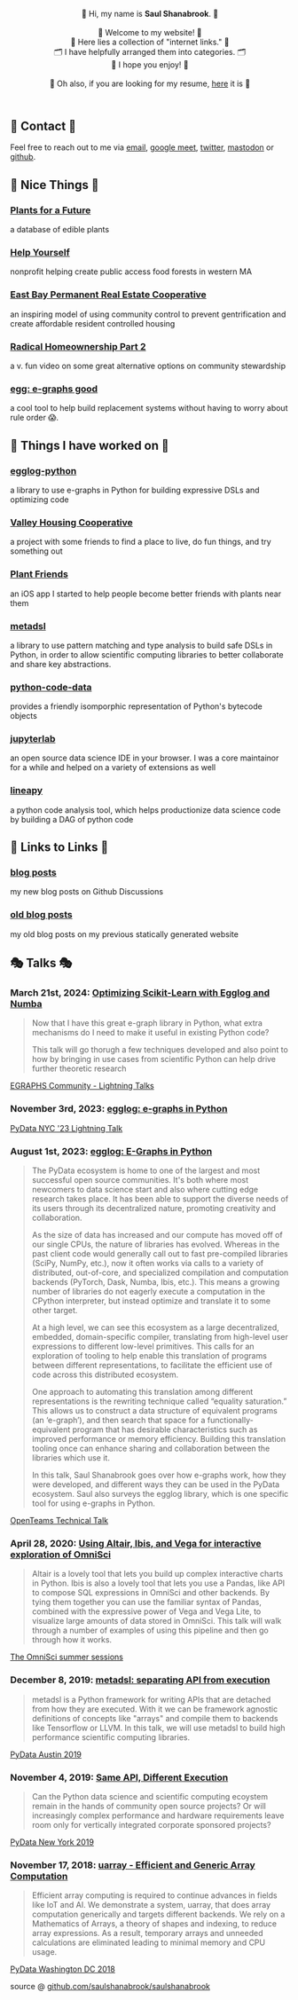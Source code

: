 <!DOCTYPE html>
<html lang="en">
<head>
    <meta charset="utf-8" />
    <meta name="viewport" content="width=device-width, initial-scale=1.0" />
    <meta name="description" content="Homepage for Saul Shanabrook" />
    <link rel="canonical" href="https://saul.shanabrook.com/" />
    <link rel="stylesheet" href="styles.css" />
    <!-- <title>Saul Shanabrook</title> -->
</head>
<body>

<main>
<header>

👋 Hi, my name is **Saul Shanabrook**. 👋\
\
💝 Welcome to my website! 💝\
🔗 Here lies a collection of "internet links." 🔗\
🗂 I have helpfully arranged them into categories. 🗂\
🍾 I hope you enjoy! 🍾 \
\
📄 Oh also, if you are looking for my resume, [here](resume.pdf) it is 📄

</header>

## 💌 Contact 💌

Feel free to reach out to me via [email](mailto:s.shanabrook@gmail.com),
[google meet](https://calendar.app.google/PrfbRzdQjfWHUuPC7),
[twitter](https://twitter.com/sshanabrook), [mastodon](https://social.coop/@saul) or
[github](https://github.com/saulshanabrook/saulshanabrook/discussions/2).

## 💐 Nice Things 💐

### [Plants for a Future](https://pfaf.org/user/Default.aspx)
a database of edible plants

### [Help Yourself](http://www.helpyourselfedibles.org/)
nonprofit helping create public access food forests in western MA

### [East Bay Permanent Real Estate Cooperative](https://ebprec.org/)
an inspiring model of using community control to prevent
gentrification and create affordable resident controlled housing

### [Radical Homeownership Part 2](https://vimeo.com/473659298/ca3ef49cd1)
a v. fun video on some great alternative options on community
stewardship

### [egg: e-graphs good](https://egraphs-good.github.io/)
a cool tool to help build replacement systems without having to
worry about rule order 😱.

## 🏡 Things I have worked on 🏡

### [egglog-python](https://github.com/egraphs-good/egglog-python)
a library to use e-graphs in Python for building expressive DSLs and optimizing code

### [Valley Housing Cooperative](https://valleyhousing.coop)
a project with some friends to find a place to live, do fun things, and try something out

### [Plant Friends](https://github.com/saulshanabrook/plant-friends)
an iOS app I started to help people become better friends with plants near them

### [metadsl](https://github.com/metadsl/metadsl)
a library to use pattern matching and type analysis to build safe
DSLs in Python, in order to allow scientific computing libraries to
better collaborate and share key abstractions.

### [python-code-data](https://python-code-data.readthedocs.io/en/latest/intro.html)
provides a friendly isomporphic representation of Python\'s bytecode
objects

### [jupyterlab](https://github.com/jupyterlab/jupyterlab)
an open source data science IDE in your browser. I was a core
maintainor for a while and helped on a variety of extensions as well

### [lineapy](https://github.com/LineaLabs/lineapy)
   a python code analysis tool, which helps productionize data science
    code by building a DAG of python code

## 🔄 Links to Links 🔄

### [blog posts](https://github.com/saulshanabrook/saulshanabrook/discussions)

my new blog posts on Github Discussions

### [old blog posts](./old)
 my old blog posts on my previous statically generated website

## 🎭 Talks 🎭
### March 21st, 2024: [Optimizing Scikit-Learn with Egglog and Numba](https://egglog-python.readthedocs.io/latest/explanation/2024_03_17_community_talk.html)

> Now that I have this great e-graph library in Python, what extra mechanisms do I need to make it useful in existing Python code?
>
> This talk will go thorugh a few techniques developed and also point to how by bringing in use cases from scientific Python can help drive further theoretic research

[EGRAPHS Community - Lightning Talks](https://egraphs.org/meeting/2024-03-21-lightning-talks)


### November 3rd, 2023: [egglog: e-graphs in Python](https://egglog-python.readthedocs.io/latest/explanation/2023_11_pydata_lightning_talk.html)

[PyData NYC '23 Lightning Talk](https://youtu.be/Ggxx34MOENc?si=XEb-RCQRR2ZTemyI&t=874)

### August 1st, 2023: [egglog: E-Graphs in Python](https://egglog-python.readthedocs.io/latest/explanation/2023_07_presentation.html)

> The PyData ecosystem is home to one of the largest and most successful open source communities. It's both where most newcomers to data science start and also where cutting edge research takes place. It has been able to support the diverse needs of its users through its decentralized nature, promoting creativity and collaboration.
>
> As the size of data has increased and our compute has moved off of our single CPUs, the nature of libraries has evolved. Whereas in the past client code would generally call out to fast pre-compiled libraries (SciPy, NumPy, etc.), now it often works via calls to a variety of distributed, out-of-core, and specialized compilation and computation backends (PyTorch, Dask, Numba, Ibis, etc.). This means a growing number of libraries do not eagerly execute a computation in the CPython interpreter, but instead optimize and translate it to some other target.
>
> At a high level, we can see this ecosystem as a large decentralized, embedded, domain-specific compiler, translating from high-level user expressions to different low-level primitives. This calls for an exploration of tooling to help enable this translation of programs between different representations, to facilitate the efficient use of code across this distributed ecosystem.
>
> One approach to automating this translation among different representations is the rewriting technique called “equality saturation.” This allows us to construct a data structure of equivalent programs (an ‘e-graph’), and then search that space for a functionally-equivalent program that has desirable characteristics such as improved performance or memory efficiency. Building this translation tooling once can enhance sharing and collaboration between the libraries which use it.
>
> In this talk, Saul Shanabrook goes over how e-graphs work, how they were developed, and different ways they can be used in the PyData ecosystem. Saul also surveys the egglog library, which is one specific tool for using e-graphs in Python.

[OpenTeams Technical Talk](https://www.openteams.com/egglog-e-graphs-in-python/)

### April 28, 2020: [Using Altair, Ibis, and Vega for interactive exploration of OmniSci](https://www.youtube.com/watch?v=DTl32fWhm6c)

> Altair is a lovely tool that lets you build up complex interactive
> charts in Python. Ibis is also a lovely tool that lets you use a
> Pandas, like API to compose SQL expressions in OmniSci and other
> backends. By tying them together you can use the familiar syntax
> of Pandas, combined with the expressive power of Vega and Vega
> Lite, to visualize large amounts of data stored in OmniSci. This
> talk will walk through a number of examples of using this pipeline
> and then go through how it works.

[The OmniSci summer
sessions](https://summit.omnisci.com/sessions/using-altair-ibis-and-vega-for-interactive-exploration-of-omnisci)

### December 8, 2019: [metadsl: separating API from execution](https://www.youtube.com/watch?v=cdWdTPL7zrg)

> metadsl is a Python framework for writing APIs that are detached
> from how they are executed. With it we can be framework agnostic
> definitions of concepts like \"arrays\" and compile them to
> backends like Tensorflow or LLVM. In this talk, we will use
> metadsl to build high performance scientific computing libraries.

[PyData Austin
2019](https://pydata.org/austin2019/schedule/presentation/33/metadsl-separating-api-from-execution/)

### November 4, 2019: [Same API, Different Execution](https://www.youtube.com/watch?v=zo6Amy3n7iE)
> Can the Python data science and scientific computing ecoystem remain
> in the hands of community open source projects? Or will
> increasingly complex performance and hardware requirements leave
> room only for vertically integrated corporate sponsored projects?

[PyData New York
2019](https://pydata.org/nyc2019/schedule/presentation/50/same-api-different-execution/)

### November 17, 2018: [uarray - Efficient and Generic Array Computation](https://www.youtube.com/watch?v=CAi8vgRakuk)
> Efficient array computing is required to continue advances in fields
> like IoT and AI. We demonstrate a system, uarray, that does array
> computation generically and targets different backends. We rely on
> a Mathematics of Arrays, a theory of shapes and indexing, to
> reduce array expressions. As a result, temporary arrays and
> unneeded calculations are eliminated leading to minimal memory and
> CPU usage.

[PyData Washington DC 2018](https://pydata.org/dc2018/schedule/presentation/46/)

<!-- <script
    src="https://giscus.app/client.js"
    data-repo="saulshanabrook/saulshanabrook"
    data-repo-id="MDEwOlJlcG9zaXRvcnkxNzc4NjM1ODk="
    data-mapping="number"
    data-term="2"
    data-reactions-enabled="1"
    data-emit-metadata="0"
    data-input-position="top"
    data-theme="light_high_contrast"
    data-lang="en"
    crossorigin="anonymous"
    async
></script> -->
</main>

<footer>

source @ [github.com/saulshanabrook/saulshanabrook](https://github.com/saulshanabrook/saulshanabrook)

</footer>
</body>
<!-- <script async src="https://www.googletagmanager.com/gtag/js?id=G-8SK5C5XHNC"></script>
<script>
    window.dataLayer = window.dataLayer || [];
    function gtag() {
        dataLayer.push(arguments);
    }
    gtag("js", new Date());
    gtag("config", "G-8SK5C5XHNC");
</script> -->
</html>
